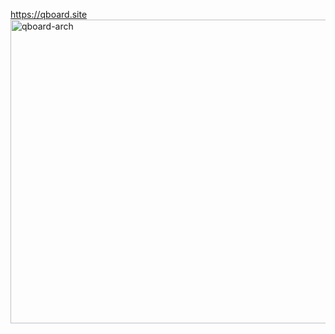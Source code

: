 

<https://qboard.site>
<img width="986" height="486" alt="qboard-arch" src="https://github.com/user-attachments/assets/ad8b5e5f-2f39-4680-977d-955fcff3f2b2" />
